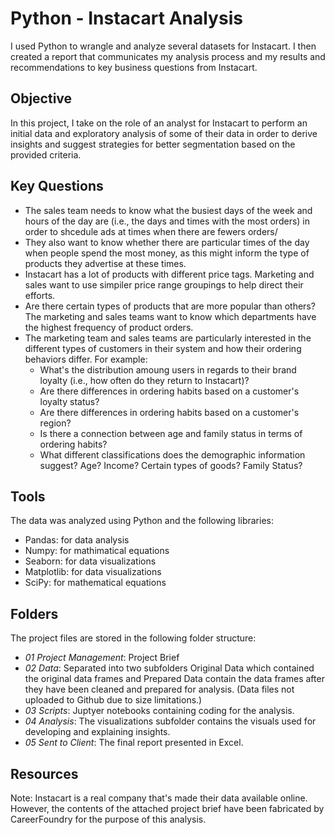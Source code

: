# Python - Instacart Analysis
I used Python to wrangle and analyze several datasets for Instacart.  I then created a report that communicates my analysis process and my results and recommendations to key business questions from Instacart.

## Objective
In this project, I take on the role of an analyst for Instacart to perform an initial data and exploratory analysis of some of their data in order to derive insights and suggest strategies for better segmentation based on the provided criteria.

## Key Questions
- The sales team needs to know what the busiest days of the week and hours of the day are (i.e., the days and times with the most orders) in order to shcedule ads at times when there are fewers orders/
- They also want to know whether there are particular times of the day when people spend the most money, as this might inform the type of products they advertise at these times.
- Instacart has a lot of products with different price tags.  Marketing and sales want to use simpiler price range groupings to help direct their efforts.
- Are there certain types of products that are more popular than others?  The marketing and sales teams want to know which departments have the highest frequency of product orders.
- The marketing team and sales teams are particularly interested in the different types of customers in their system and how their ordering behaviors differ. For example:
   - What's the distribution amoung users in regards to their brand loyalty (i.e., how often do they return to Instacart)?
   - Are there differences in ordering habits based on a customer's loyalty status?
   - Are there differences in ordering habits based on a customer's region?
   - Is there a connection between age and family status in terms of ordering habits?
   - What different classifications does the demographic information suggest? Age? Income? Certain types of goods? Family Status?

## Tools
The data was analyzed using Python and the following libraries:
- Pandas: for data analysis
- Numpy: for mathimatical equations
- Seaborn: for data visualizations
- Matplotlib: for data visualizations
- SciPy: for mathematical equations


## Folders
The project files are stored in the following folder structure:
- *01 Project Management*: Project Brief
- *02 Data*: Separated into two subfolders Original Data which contained the original data frames and Prepared Data contain the data frames after they have been cleaned and prepared for analysis. (Data files not uploaded to Github due to size limitations.)
- *03 Scripts*: Juptyer notebooks containing coding for the analysis.
- *04 Analysis*: The visualizations subfolder contains the visuals used for developing and explaining insights.
- *05 Sent to Client*: The final report presented in Excel.

## Resources
Note: Instacart is a real company that's made their data available online. However, the contents of the attached project brief have been fabricated by CareerFoundry for the purpose of this analysis.
